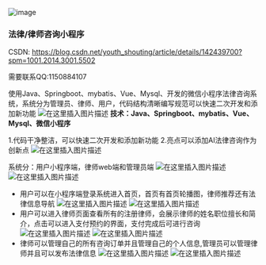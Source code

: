 ![image](https://github.com/user-attachments/assets/428175e7-f5de-41ad-b222-4a89715160c9)
### 法律/律师咨询小程序
CSDN: https://blog.csdn.net/youth_shouting/article/details/142439700?spm=1001.2014.3001.5502

需要联系QQ:1150884107

使用Java、Springboot、mybatis、Vue、Mysql、开发的微信小程序法律咨询系统，系统分为管理员、律师、用户，代码结构清晰编写规范可以快速二次开发和添加新功能
![在这里插入图片描述](https://i-blog.csdnimg.cn/direct/72f2ef8567fb499c9481a566a1b54d9e.png)
**技术：Java、Springboot、mybatis、Vue、Mysql、微信小程序**

1.代码干净整洁，可以快速二次开发和添加新功能
2.亮点可以添加AI法律咨询作为      创新点
![在这里插入图片描述](https://i-blog.csdnimg.cn/direct/f207429e8aea44ebba14c1f71ab2fd5f.png)

系统分：用户小程序端，律师web端和管理员端
![在这里插入图片描述](https://i-blog.csdnimg.cn/direct/3a2d5460fdd341ac83ee5467a723bc21.png)
![在这里插入图片描述](https://i-blog.csdnimg.cn/direct/13d50ae2d0a549efaac157c8734a12c4.png)
* 用户可以在小程序端登录系统进入首页，首页有首页轮播图，律师推荐还有法律信息导航
![在这里插入图片描述](https://i-blog.csdnimg.cn/direct/5617d9fb22a64634b6d2779a52eb828e.png)
![在这里插入图片描述](https://i-blog.csdnimg.cn/direct/f8ca353138ab42c1a3c1b3cce1134d09.png)
* 用户可以进入律师页面查看所有的注册律师，会展示律师的姓名职位擅长和简介，点击可以进入支付预约的界面，支付完成后可进行咨询
![在这里插入图片描述](https://i-blog.csdnimg.cn/direct/d9c9de9d35a742c880eabf1ab6ebea65.png)
![在这里插入图片描述](https://i-blog.csdnimg.cn/direct/df0ff047c0d44471bd6c13940bdaab5b.png)
* 律师可以管理自己的所有咨询订单并且管理自己的个人信息,管理员可以管理律师并且可以发布法律信息
![在这里插入图片描述](https://i-blog.csdnimg.cn/direct/8a2ba48b6d2a4d57a35190ee7db80d10.png)
![在这里插入图片描述](https://i-blog.csdnimg.cn/direct/484fa021025d4d1b9a79b3e1d2678bcd.png)
